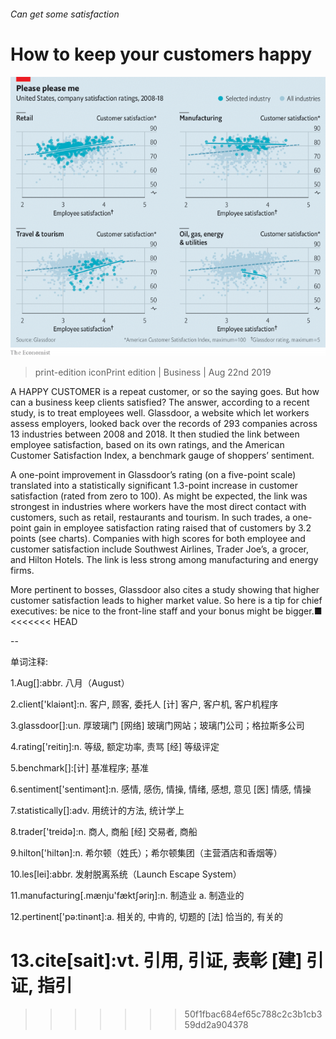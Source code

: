 ###### Can get some satisfaction

# How to keep your customers happy 

![image](images/20190824_WBC565.png) 

> print-edition iconPrint edition | Business | Aug 22nd 2019 

A  HAPPY CUSTOMER is a repeat customer, or so the saying goes. But how can a business keep clients satisfied? The answer, according to a recent study, is to treat employees well. Glassdoor, a website which let workers assess employers, looked back over the records of 293 companies across 13 industries between 2008 and 2018. It then studied the link between employee satisfaction, based on its own ratings, and the American Customer Satisfaction Index, a benchmark gauge of shoppers’ sentiment. 

A one-point improvement in Glassdoor’s rating (on a five-point scale) translated into a statistically significant 1.3-point increase in customer satisfaction (rated from zero to 100). As might be expected, the link was strongest in industries where workers have the most direct contact with customers, such as retail, restaurants and tourism. In such trades, a one-point gain in employee satisfaction rating raised that of customers by 3.2 points (see charts). Companies with high scores for both employee and customer satisfaction include Southwest Airlines, Trader Joe’s, a grocer, and Hilton Hotels. The link is less strong among manufacturing and energy firms. 

More pertinent to bosses, Glassdoor also cites a study showing that higher customer satisfaction leads to higher market value. So here is a tip for chief executives: be nice to the front-line staff and your bonus might be bigger.■ 
<<<<<<< HEAD

-- 

 单词注释:

1.Aug[]:abbr. 八月（August） 

2.client['klaiәnt]:n. 客户, 顾客, 委托人 [计] 客户, 客户机, 客户机程序 

3.glassdoor[]:un. 厚玻璃门 [网络] 玻璃门网站；玻璃门公司；格拉斯多公司 

4.rating['reitiŋ]:n. 等级, 额定功率, 责骂 [经] 等级评定 

5.benchmark[]:[计] 基准程序; 基准 

6.sentiment['sentimәnt]:n. 感情, 感伤, 情操, 情绪, 感想, 意见 [医] 情感, 情操 

7.statistically[]:adv. 用统计的方法, 统计学上 

8.trader['treidә]:n. 商人, 商船 [经] 交易者, 商船 

9.hilton['hiltәn]:n. 希尔顿（姓氏）；希尔顿集团（主营酒店和香烟等） 

10.les[lei]:abbr. 发射脱离系统（Launch Escape System） 

11.manufacturing[.mænju'fæktʃәriŋ]:n. 制造业 a. 制造业的 

12.pertinent['pә:tinәnt]:a. 相关的, 中肯的, 切题的 [法] 恰当的, 有关的 

13.cite[sait]:vt. 引用, 引证, 表彰 [建] 引证, 指引 
=======
>>>>>>> 50f1fbac684ef65c788c2c3b1cb359dd2a904378

